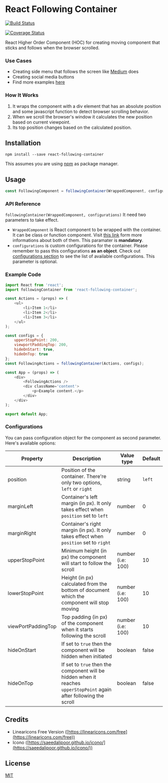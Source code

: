 # React Following Container

[![Build Status](https://travis-ci.org/sdarmaputra/react-following-container.svg?branch=master)](https://travis-ci.org/sdarmaputra/react-following-container)

[![Coverage Status](https://coveralls.io/repos/github/sdarmaputra/react-following-container/badge.svg)](https://coveralls.io/github/sdarmaputra/react-following-container)

React Higher Order Component (HOC) for creating moving component that sticks and follows when the browser scrolled. 

### Use Cases
- Creating side menu that follows the screen like [Medium](https://medium.com/) does
- Creating social media buttons
- Find more examples [here](https://sdarmaputra.github.io/react-following-container)

### How It Works
1. It wraps the component with a div element that has an absolute position and some javascript function to detect browser scrolling behavior. 
2. When we scroll the browser's window it calculates the new position based on current viewpoint.
3. Its top position changes based on the calculated position.

## Installation
```
npm install --save react-following-container
```
This assumes you are using [npm](https://www.npmjs.com/) as package manager.

## Usage
```javascript
const FollowingComponent = followingContainer(WrappedComponent, configurations);
```

### API Reference
`followingContainer(WrappedComponent, configurations)`
It need two parameters to take effect.
- `WrappedComponent` is React component to be wrapped with the container. It can be class or function component. Visit [this link](https://reactjs.org/docs/components-and-props.html#functional-and-class-components) form more informations about both of them. This paramater is **mandatory**.
- `configurations` is custom configurations for the container. Please remember to pass this configurations **as an object**. Check out [configurations section](#configurations) to see the list of available configurations. This parameter is optional.

### Example Code
```javascript
import React from 'react';
import followingContainer from 'react-following-container';

const Actions = (props) => (
    <ul>
        <li>Item 1</li>
        <li>Item 2</li>
        <li>Item 3</li>
    </ul>
);

const configs = {
    upperStopPoint: 200,
    viewportPaddingTop: 200,
    hideOnStart: true,
    hideOnTop: true
};
const FollowingActions = followingContainer(Actions, configs);

const App = (props) => (
    <div>
        <FollowingActions />
        <div className='content'>
            <p>Example content.</p>
        </div>
    </div>
);

export default App;
```

### Configurations
You can pass configuration object for the component as second parameter. Here's available options:

| Property | Description | Value type | Default |
| -------- | ----------- | ---------- | ------- |
| position | Position of the container. There're only two options, `left` or `right` | string | `left` |
| marginLeft | Container's left margin (in px). It only takes effect when `position` set to `left` | number | 0 |
| marginRight | Container's right margin (in px). It only takes effect when `position` set to `right` | number | 0 |
| upperStopPoint | Minimum height (in px) the component will start to follow the scroll | number (i.e: 100) | 10 |
| lowerStopPoint | Height (in px) calculated from the bottom of document which the component will stop moving | number (i.e: 100) | 10 |
| viewPortPaddingTop | Top padding (in px) of the component when it starts following the scroll | number (i.e: 100) | 10 |
| hideOnStart | If set to `true` then the component will be hidden when initiated | boolean | false |
| hideOnTop | If set to `true` then the component will be hidden when it reaches `upperStopPoint` again after following the scroll | boolean | false |

## Credits
- Linearicons Free Version ([https://linearicons.com/free](https://linearicons.com/free))
- Icono ([https://saeedalipoor.github.io/icono/](https://saeedalipoor.github.io/icono/))

## License
[MIT](https://opensource.org/licenses/MIT)
